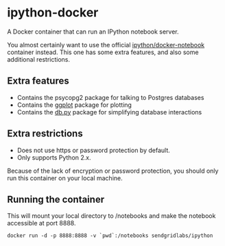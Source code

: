 # ipython-docker

A Docker container that can run an IPython notebook server.

You almost certainly want to use the official [ipython/docker-notebook][1]
container instead. This one has some extra features, and also some additional
restrictions.

## Extra features

* Contains the psycopg2 package for talking to Postgres databases
* Contains the [ggplot][2] package for plotting
* Contains the [db.py][3] package for simplifying database interactions

## Extra restrictions

* Does not use https or password protection by default.
* Only supports Python 2.x.

Because of the lack of encryption or password protection, you should only run
this container on your local machine.

## Running the container

This will mount your local directory to /notebooks and make the notebook
accessible at port 8888.

```
docker run -d -p 8888:8888 -v `pwd`:/notebooks sendgridlabs/ipython
```



[1]: https://github.com/ipython/docker-notebook/
[2]: http://ggplot.yhathq.com/
[3]: http://blog.yhathq.com/posts/introducing-db-py.html
